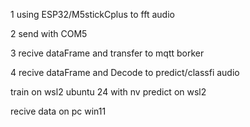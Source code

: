 1 using ESP32/M5stickCplus to fft audio

2 send with COM5

3 recive dataFrame and transfer to mqtt borker

4 recive dataFrame and Decode to predict/classfi audio 

train on wsl2 ubuntu 24 with nv 
predict on wsl2

recive data on pc win11
